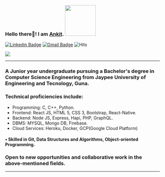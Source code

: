 ### Hello there👋! I am <a href="https://ankitraj.live/"> Ankit</a>. <img src="https://media.giphy.com/media/eNotYhz6gsoNBUzsUa/giphy.gif" width="100">

[![Linkedin Badge](https://img.shields.io/badge/-itsrankit-blue?style=flat-square&logo=Linkedin&logoColor=white&link=https://www.linkedin.com/in/itsrankit)](https://www.linkedin.com/in/itsrankit/)
[![Gmail Badge](https://img.shields.io/badge/-itsrankit@gmail.com-c14438?style=flat-square&logo=Gmail&logoColor=white&link=mailto:itsrankit@gmail.com)](mailto:itsrankit@gmail.com)
![Hits](https://hitcounter.pythonanywhere.com/count/tag.svg?url=https%3A%2F%2Fgithub.com%2Fankit039%2Fhit-counter)

![](https://github-readme-stats.vercel.app/api?username=ankit039&show_icons=true) 
<hr/>

<!--## <img src="https://media.giphy.com/media/du3J3cXyzhj75IOgvA/giphy.gif" width="50"> Summary: <img src="https://media.giphy.com/media/lPAXUzSS1PlwgH53oz/giphy.gif" width="30">-->

### A Junior year undergraduate pursuing a Bachelor's degree in Computer Science Engineering from Jaypee University of Engineering and Tecnology, Guna. 

### Technical proficiencies include:

* Programming: C, C++, Python.
* Frontend: React JS, HTML 5, CSS 3, Bootstrap, React-Native.
* Backend: Node JS, Express, Hapi, PHP, GraphQL.
* DBMS: MYSQL, Mongo DB, Firebase.
* Cloud Services: Heroku, Docker, GCP(Google Cloud Platform)
 
####  • Skilled in Git, Data Structures and Algorithms, Object-oriented Programming.

###  Open to new opportunities and collaborative work in the above-mentioned fields.

<hr/>

<!--
Here are some ideas to get you started:

- 🔭 I’m currently working on ...
- 🌱 I’m currently learning ...
- 👯 I’m looking to collaborate on ...
- 🤔 I’m looking for help with ...
- 💬 Ask me about ...
- 📫 How to reach me: ...
- 😄 Pronouns: ...
- ⚡ Fun fact: ...
-->
